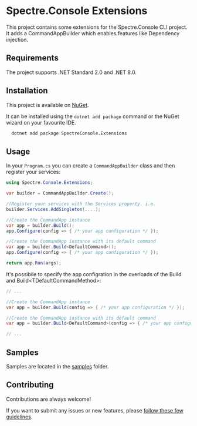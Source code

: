 # Spectre.Console Extensions

This project contains some extensions for the Spectre.Console CLI project.
It adds a CommandAppBuilder which enables features like Dependency injection.

## Requirements

The project supports .NET Standard 2.0 and .NET 8.0.


## Installation

This project is available on [NuGet](https://www.nuget.org/packages/SpectreConsole.Extensions/).

It can be installed using the ```dotnet add package``` command or the NuGet wizard on your favourite IDE.

```bash
  dotnet add package SpectreConsole.Extensions
```
    
## Usage

In your ```Program.cs``` you can create a ```CommandAppBuilder``` class and then register your services:

```csharp
using Spectre.Console.Extensions;

var builder = CommandAppBuilder.Create();

//Register your services with the Services property. i.e.
builder.Services.AddSingleton(....);

//Create the CommandApp instance
var app = builder.Build();
app.Configure(config => { /* your app configuration */ });

//Create the CommandApp instance with its default command
var app = builder.Build<DefaultCommand>();
app.Configure(config => { /* your app configuration */ });

return app.Run(args);
```

It's possibile to specify the app configration in the overloads of the Build and Build&lt;TDefaultCommandMethod&gt;:
```csharp
// ...

//Create the CommandApp instance
var app = builder.Build(config => { /* your app configuration */ });

//Create the CommandApp instance with its default command
var app = builder.Build<DefaultCommand>(config => { /* your app configuration */ });

// ...
```

## Samples

Samples are located in the [samples](./samples) folder.

## Contributing

Contributions are always welcome!

If you want to submit any issues or new features, please [follow these few guidelines](CONTRIBUTING.md).